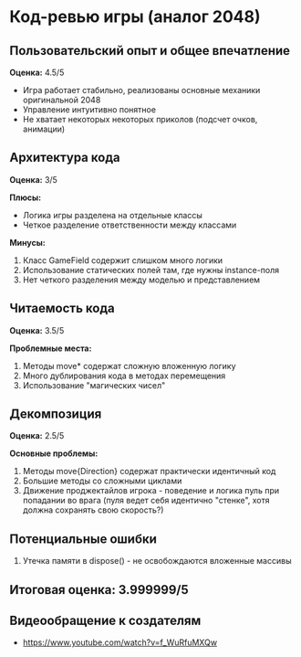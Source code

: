 # Код-ревью игры (аналог 2048)

## Пользовательский опыт и общее впечатление
**Оценка:** 4.5/5
- Игра работает стабильно, реализованы основные механики оригинальной 2048
- Управление интуитивно понятное
- Не хватает некоторых некоторых приколов (подсчет очков, анимации)


## Архитектура кода
**Оценка:** 3/5

**Плюсы:**
- Логика игры разделена на отдельные классы
- Четкое разделение ответственности между классами

**Минусы:**
1. Класс GameField содержит слишком много логики
2. Использование статических полей там, где нужны instance-поля
3. Нет четкого разделения между моделью и представлением


## Читаемость кода
**Оценка:** 3.5/5

**Проблемные места:**
1. Методы move* содержат сложную вложенную логику
2. Много дублирования кода в методах перемещения
3. Использование "магических чисел"

## Декомпозиция
**Оценка:** 2.5/5

**Основные проблемы:**
1. Методы move{Direction} содержат практически идентичный код
2. Большие методы со сложными циклами
3. Движение проджектайлов игрока - поведение и логика пуль при попадании во врага (пуля ведет себя идентично "стенке", хотя должна сохранять свою скорость?)


## Потенциальные ошибки
1. Утечка памяти в dispose() - не освобождаются вложенные массивы


## Итоговая оценка: 3.999999/5

## Видеообращение к создателям 
 - https://www.youtube.com/watch?v=f_WuRfuMXQw